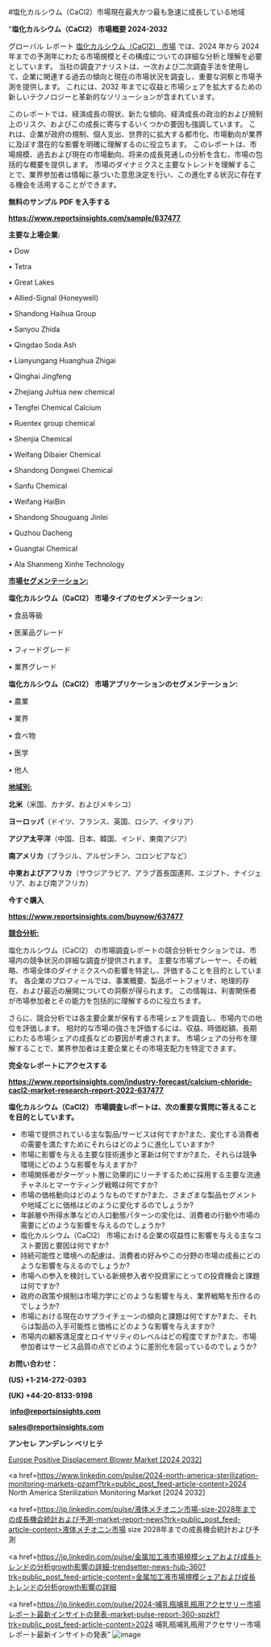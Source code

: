 #塩化カルシウム（CaCl2）市場現在最大かつ最も急速に成長している地域

"<strong>塩化カルシウム（CaCl2） 市場概要 2024-2032</strong>

グローバル レポート <a href=https://www.reportsinsights.com/sample/637477>塩化カルシウム（CaCl2） 市場</a> では、2024 年から 2024 年までの予測年にわたる市場規模とその構成についての詳細な分析と理解を必要としています。 当社の調査アナリストは、一次および二次調査手法を使用して、企業に関連する過去の傾向と現在の市場状況を調査し、重要な洞察と市場予測を提供します。 これには、2032 年までに収益と市場シェアを拡大​​するための新しいテクノロジーと革新的なソリューションが含まれています。

このレポートでは、経済成長の現状、新たな傾向、経済成長の政治的および規制上のリスク、およびこの成長に寄与するいくつかの要因も強調しています。 これは、企業が政府の規制、個人支出、世界的に拡大する都市化、市場動向が業界に及ぼす潜在的な影響を明確に理解するのに役立ちます。 このレポートは、市場規模、過去および現在の市場動向、将来の成長見通しの分析を含む、市場の包括的な概要を提供します。 市場のダイナミクスと主要なトレンドを理解することで、業界参加者は情報に基づいた意思決定を行い、この進化する状況に存在する機会を活用することができます。

<strong><b>無料のサンプル PDF を入手する</b></strong>

<a href=https://www.reportsinsights.com/sample/637477><strong><u>https://www.reportsinsights.com/sample/637477</u></strong></a>

<strong>主要な上場企業:</strong>

• Dow

• Tetra

• Great Lakes

• Allied-Signal (Honeywell)

• Shandong Haihua Group

• Sanyou Zhida

• Qingdao Soda Ash

• Lianyungang Huanghua Zhigai

• Qinghai Jingfeng

• Zhejiang JuHua new chemical

• Tengfei Chemical Calcium

• Ruentex group chemical

• Shenjia Chemical

• Weifang Dibaier Chemical

• Shandong Dongwei Chemical

• Sanfu Chemical

• Weifang HaiBin

• Shandong Shouguang Jinlei

• Quzhou Dacheng

• Guangtai Chemical

• Ala Shanmeng Xinhe Technology

<strong><u>市場セグメンテーション</u></strong><strong><u>:</u></strong>

<strong>塩化カルシウム（CaCl2） 市場タイプのセグメンテーション:</strong>

• 食品等級

• 医薬品グレード

• フィードグレード

• 業界グレード

<strong>塩化カルシウム（CaCl2） 市場アプリケーションのセグメンテーション:</strong>

• 農業

• 業界

• 食べ物

• 医学

• 他人

<strong><u>地域別</u></strong><strong><u>:</u></strong>

<strong>北米</strong>（米国、カナダ、およびメキシコ）

<strong>ヨーロッパ</strong>（ドイツ、フランス、英国、ロシア、イタリア）

<strong>アジア太平洋</strong>（中国、日本、韓国、インド、東南アジア）

<strong>南アメリカ</strong>（ブラジル、アルゼンチン、コロンビアなど）

<strong>中東およびアフリカ</strong>（サウジアラビア、アラブ首長国連邦、エジプト、ナイジェリア、および南アフリカ）

<strong>今すぐ購入</strong>

<a href=https://www.reportsinsights.com/buynow/637477><strong><u>https://www.reportsinsights.com/buynow/637477</u></strong></a>

<strong><u>競合分析:</u></strong>

塩化カルシウム（CaCl2） の市場調査レポートの競合分析セクションでは、市場内の競争状況の詳細な調査が提供されます。 主要な市場プレーヤー、その戦略、市場全体のダイナミクスへの影響を特定し、評価することを目的としています。 各企業のプロフィールでは、事業概要、製品ポートフォリオ、地理的存在、および最近の展開についての洞察が得られます。 この情報は、利害関係者が市場参加者とその能力を包括的に理解するのに役立ちます。

さらに、競合分析では各主要企業が保有する市場シェアを調査し、市場内での地位を評価します。 相対的な市場の強さを評価するには、収益、時価総額、長期にわたる市場シェアの成長などの要因が考慮されます。 市場シェアの分布を理解することで、業界参加者は主要企業とその市場支配力を特定できます。

<strong>完全なレポートにアクセスする</strong>

<a href=https://www.reportsinsights.com/industry-forecast/calcium-chloride-cacl2-market-research-report-2022-637477><strong><u><b>https://www.reportsinsights.com/industry-forecast/calcium-chloride-cacl2-market-research-report-2022-637477</b></u></strong></a>

<strong><b>塩化カルシウム（CaCl2） 市場調査レポートは、次の重要な質問に答えることを目的としています。</b></strong>
<ul>
  <li>市場で提供されている主な製品/サービスは何ですか?また、変化する消費者の需要を満たすためにそれらはどのように進化していますか?</li>
  <li>市場に影響を与える主要な技術進歩と革新は何ですか?また、それらは競争環境にどのような影響を与えますか?</li>
  <li>市場関係者がターゲット層に効果的にリーチするために採用する主要な流通チャネルとマーケティング戦略は何ですか?</li>
  <li>市場の価格動向はどのようなものですか?また、さまざまな製品セグメントや地域ごとに価格はどのように変化するのでしょうか?</li>
  <li>年齢層や所得水準などの人口動態パターンの変化は、消費者の行動や市場の需要にどのような影響を与えるのでしょうか?</li>
  <li>塩化カルシウム（CaCl2） 市場における企業の収益性に影響を与える主なコスト要因と要因は何ですか?</li>
  <li>持続可能性と環境への配慮は、消費者の好みやこの分野の市場の成長にどのような影響を与えるのでしょうか?</li>
  <li>市場への参入を検討している新規参入者や投資家にとっての投資機会と課題は何ですか?</li>
  <li>政府の政策や規制は市場力学にどのような影響を与え、業界戦略を形作るのでしょうか?</li>
  <li>市場における現在のサプライチェーンの傾向と課題は何ですか?また、それらは製品の入手可能性と価格にどのような影響を与えますか?</li>
  <li>市場内の顧客満足度とロイヤリティのレベルはどの程度ですか?また、市場参加者はサービス品質の点でどのように差別化を図っているのでしょうか?</li>
</ul>
<strong>お問い合わせ：</strong>

<strong>(US) +1-214-272-0393</strong>

<strong>(UK) +44-20-8133-9198</strong>

<strong> </strong><a href=info@reportsinsights.com><strong><u>info@reportsinsights.com</u></strong></a>

<a href=sales@reportsinsights.com><strong><u>sales@reportsinsights.com</u></strong></a>

<strong>アンセレ アンデレン ベリヒテ</strong>

<a href=https://www.linkedin.com/pulse/europe-positive-displacement-blower-markets-2024-vlq9c/>Europe Positive Displacement Blower Market [2024 2032]</a>

<a href=https://www.linkedin.com/pulse/2024-north-america-sterilization-monitoring-markets-pzamf?trk=public_post_feed-article-content>2024 North America Sterilization Monitoring Market [2024 2032]</a>

<a href=https://jp.linkedin.com/pulse/液体メチオニン市場-size-2028年までの成長機会統計および予測-market-report-news?trk=public_post_feed-article-content>液体メチオニン市場 size 2028年までの成長機会統計および予測</a>

<a href=https://jp.linkedin.com/pulse/金属加工液市場規模シェアおよび成長トレンドの分析growth影響の詳細-trendsetter-news-hub-360?trk=public_post_feed-article-content>金属加工液市場規模シェアおよび成長トレンドの分析growth影響の詳細</a>

<a href=https://jp.linkedin.com/pulse/2024-哺乳瓶哺乳瓶用アクセサリー市場レポート最新インサイトの発表-market-pulse-report-360-spzkf?trk=public_post_feed-article-content>2024 哺乳瓶哺乳瓶用アクセサリー市場レポート最新インサイトの発表</a>"
![image](https://github.com/aakesh123242/RIMarket/assets/158431203/2786dc42-f21f-4b01-9061-904635035575)

